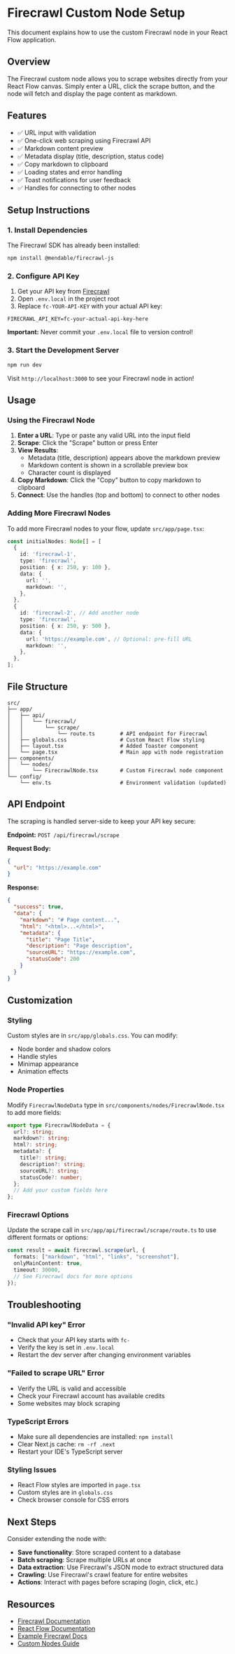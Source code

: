 # Firecrawl Custom Node Setup

This document explains how to use the custom Firecrawl node in your React Flow application.

## Overview

The Firecrawl custom node allows you to scrape websites directly from your React Flow canvas. Simply enter a URL, click the scrape button, and the node will fetch and display the page content as markdown.

## Features

- ✅ URL input with validation
- ✅ One-click web scraping using Firecrawl API
- ✅ Markdown content preview
- ✅ Metadata display (title, description, status code)
- ✅ Copy markdown to clipboard
- ✅ Loading states and error handling
- ✅ Toast notifications for user feedback
- ✅ Handles for connecting to other nodes

## Setup Instructions

### 1. Install Dependencies

The Firecrawl SDK has already been installed:

```bash
npm install @mendable/firecrawl-js
```

### 2. Configure API Key

1. Get your API key from [Firecrawl](https://firecrawl.dev)
2. Open `.env.local` in the project root
3. Replace `fc-YOUR-API-KEY` with your actual API key:

```env
FIRECRAWL_API_KEY=fc-your-actual-api-key-here
```

**Important:** Never commit your `.env.local` file to version control!

### 3. Start the Development Server

```bash
npm run dev
```

Visit `http://localhost:3000` to see your Firecrawl node in action!

## Usage

### Using the Firecrawl Node

1. **Enter a URL**: Type or paste any valid URL into the input field
2. **Scrape**: Click the "Scrape" button or press Enter
3. **View Results**: 
   - Metadata (title, description) appears above the markdown preview
   - Markdown content is shown in a scrollable preview box
   - Character count is displayed
4. **Copy Markdown**: Click the "Copy" button to copy markdown to clipboard
5. **Connect**: Use the handles (top and bottom) to connect to other nodes

### Adding More Firecrawl Nodes

To add more Firecrawl nodes to your flow, update `src/app/page.tsx`:

```typescript
const initialNodes: Node[] = [
  {
    id: 'firecrawl-1',
    type: 'firecrawl',
    position: { x: 250, y: 100 },
    data: {
      url: '',
      markdown: '',
    },
  },
  {
    id: 'firecrawl-2', // Add another node
    type: 'firecrawl',
    position: { x: 250, y: 500 },
    data: {
      url: 'https://example.com', // Optional: pre-fill URL
      markdown: '',
    },
  },
];
```

## File Structure

```
src/
├── app/
│   ├── api/
│   │   └── firecrawl/
│   │       └── scrape/
│   │           └── route.ts        # API endpoint for Firecrawl
│   ├── globals.css                 # Custom React Flow styling
│   ├── layout.tsx                  # Added Toaster component
│   └── page.tsx                    # Main app with node registration
├── components/
│   └── nodes/
│       └── FirecrawlNode.tsx       # Custom Firecrawl node component
└── config/
    └── env.ts                      # Environment validation (updated)
```

## API Endpoint

The scraping is handled server-side to keep your API key secure:

**Endpoint:** `POST /api/firecrawl/scrape`

**Request Body:**
```json
{
  "url": "https://example.com"
}
```

**Response:**
```json
{
  "success": true,
  "data": {
    "markdown": "# Page content...",
    "html": "<html>...</html>",
    "metadata": {
      "title": "Page Title",
      "description": "Page description",
      "sourceURL": "https://example.com",
      "statusCode": 200
    }
  }
}
```

## Customization

### Styling

Custom styles are in `src/app/globals.css`. You can modify:
- Node border and shadow colors
- Handle styles
- Minimap appearance
- Animation effects

### Node Properties

Modify `FirecrawlNodeData` type in `src/components/nodes/FirecrawlNode.tsx` to add more fields:

```typescript
export type FirecrawlNodeData = {
  url?: string;
  markdown?: string;
  html?: string;
  metadata?: {
    title?: string;
    description?: string;
    sourceURL?: string;
    statusCode?: number;
  };
  // Add your custom fields here
};
```

### Firecrawl Options

Update the scrape call in `src/app/api/firecrawl/scrape/route.ts` to use different formats or options:

```typescript
const result = await firecrawl.scrape(url, {
  formats: ["markdown", "html", "links", "screenshot"],
  onlyMainContent: true,
  timeout: 30000,
  // See Firecrawl docs for more options
});
```

## Troubleshooting

### "Invalid API key" Error
- Check that your API key starts with `fc-`
- Verify the key is set in `.env.local`
- Restart the dev server after changing environment variables

### "Failed to scrape URL" Error
- Verify the URL is valid and accessible
- Check your Firecrawl account has available credits
- Some websites may block scraping

### TypeScript Errors
- Make sure all dependencies are installed: `npm install`
- Clear Next.js cache: `rm -rf .next`
- Restart your IDE's TypeScript server

### Styling Issues
- React Flow styles are imported in `page.tsx`
- Custom styles are in `globals.css`
- Check browser console for CSS errors

## Next Steps

Consider extending the node with:
- **Save functionality**: Store scraped content to a database
- **Batch scraping**: Scrape multiple URLs at once
- **Data extraction**: Use Firecrawl's JSON mode to extract structured data
- **Crawling**: Use Firecrawl's crawl feature for entire websites
- **Actions**: Interact with pages before scraping (login, click, etc.)

## Resources

- [Firecrawl Documentation](https://docs.firecrawl.dev)
- [React Flow Documentation](https://reactflow.dev)
- [Example Firecrawl Docs](./firecrawl/firecrawl.md)
- [Custom Nodes Guide](./reactflow/customNodes.md)

